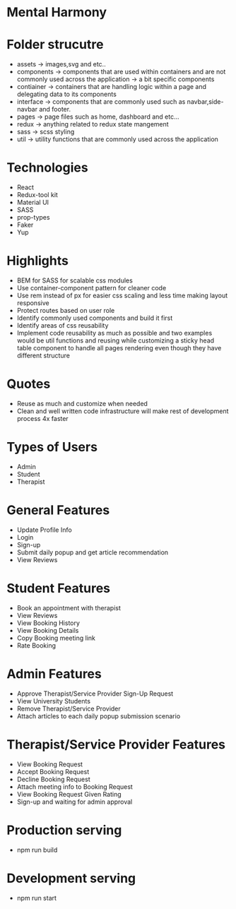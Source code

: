 # Mental Harmony

# Folder strucutre

- assets -> images,svg and etc..
- components -> components that are used within containers and are not commonly used across the application -> a bit specific components
- contiainer -> containers that are handling logic within a page and delegating data to its components
- interface -> components that are commonly used such as navbar,side-navbar and footer.
- pages -> page files such as home, dashboard and etc...
- redux -> anything related to redux state mangement
- sass -> scss styling
- util -> utility functions that are commonly used across the application

# Technologies

- React
- Redux-tool kit
- Material UI
- SASS
- prop-types
- Faker
- Yup

# Highlights

- BEM for SASS for scalable css modules
- Use container-component pattern for cleaner code
- Use rem instead of px for easier css scaling and less time making layout responsive
- Protect routes based on user role
- Identify commonly used components and build it first
- Identify areas of css reusability
- Implement code reusability as much as possible and two examples would be util functions and reusing while customizing a sticky head table component to handle all pages rendering even though they have different structure

# Quotes

- Reuse as much and customize when needed
- Clean and well written code infrastructure will make rest of development process 4x faster

# Types of Users

- Admin
- Student
- Therapist

# General Features

- Update Profile Info
- Login
- Sign-up
- Submit daily popup and get article recommendation
- View Reviews

# Student Features

- Book an appointment with therapist
- View Reviews
- View Booking History
- View Booking Details
- Copy Booking meeting link
- Rate Booking

# Admin Features

- Approve Therapist/Service Provider Sign-Up Request
- View University Students
- Remove Therapist/Service Provider
- Attach articles to each daily popup submission scenario

# Therapist/Service Provider Features

- View Booking Request
- Accept Booking Request
- Decline Booking Request
- Attach meeting info to Booking Request
- View Booking Request Given Rating
- Sign-up and waiting for admin approval

# Production serving

- npm run build

# Development serving

- npm run start
